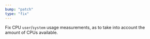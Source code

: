 ```yaml
---
bump: "patch"
type: "fix"
---
```


Fix CPU `user`/`system` usage measurements, as to take into account the amount of CPUs available.

